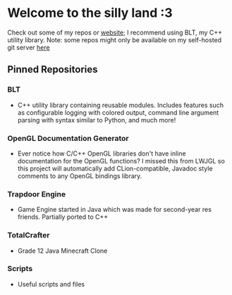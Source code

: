 # Welcome to the silly land :3
Check out some of my repos or [website](https://tpgc.me/); I recommend using BLT, my C++ utility library.
Note: some repos might only be available on my self-hosted git server [here](https://git.tpgc.me)

## Pinned Repositories
### BLT
- C++ utility library containing reusable modules. Includes features such as configurable logging with colored output, command line argument parsing with syntax similar to Python, and much more!
### OpenGL Documentation Generator
- Ever notice how C/C++ OpenGL libraries don't have inline documentation for the OpenGL functions? I missed this from LWJGL so this project will automatically add CLion-compatible, Javadoc style comments to any OpenGL bindings library.
### Trapdoor Engine
- Game Engine started in Java which was made for second-year res friends. Partially ported to C++
### TotalCrafter
- Grade 12 Java Minecraft Clone
### Scripts
- Useful scripts and files
